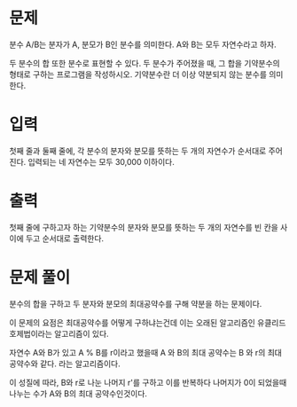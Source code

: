 # 문제
분수 A/B는 분자가 A, 분모가 B인 분수를 의미한다. A와 B는 모두 자연수라고 하자.

두 분수의 합 또한 분수로 표현할 수 있다. 두 분수가 주어졌을 때, 그 합을 기약분수의 형태로 구하는 프로그램을 작성하시오. 기약분수란 더 이상 약분되지 않는 분수를 의미한다.

# 입력
첫째 줄과 둘째 줄에, 각 분수의 분자와 분모를 뜻하는 두 개의 자연수가 순서대로 주어진다. 입력되는 네 자연수는 모두 30,000 이하이다.

# 출력
첫째 줄에 구하고자 하는 기약분수의 분자와 분모를 뜻하는 두 개의 자연수를 빈 칸을 사이에 두고 순서대로 출력한다.

# 문제 풀이
분수의 합을 구하고 두 분자와 분모의 최대공약수를 구해 약분을 하는 문제이다.

이 문제의 요점은 최대공약수를 어떻게 구하냐는건데 이는 오래된 알고리즘인 유클리드 호제법이라는 알고리즘이 있다.

자연수 A와 B가 있고 A % B를 r이라고 했을때 A 와 B의 최대 공약수는 B 와 r의 최대 공약수와 같다. 라는 알고리즘이다.

이 성질에 따라, B와 r로 나눈 나머지 r'를 구하고 이를 반복하다 나머지가 0이 되었을때 나누는 수가 A와 B의 최대 공약수인것이다.